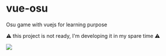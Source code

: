 # vue-osu

Osu game with vuejs for learning purpose

:warning: this project is not ready, I'm developing it in my spare time :warning:

![](https://github.com/drope222/vue-osu/blob/main/vue-osu.gif)
